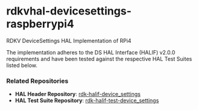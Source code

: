 # rdkvhal-devicesettings-raspberrypi4
RDKV DeviceSettings HAL Implementation of RPi4

The implementation adheres to the DS HAL Interface (HALIF) v2.0.0 requirements and have been tested against the respective HAL Test Suites listed below.

### Related Repositories

- **HAL Header Repository**: [rdk-halif-device_settings](https://github.com/rdkcentral/rdk-halif-device_settings)
- **HAL Test Suite Repository**: [rdk-halif-test-device_settings](https://github.com/rdkcentral/rdk-halif-test-device_settings)

